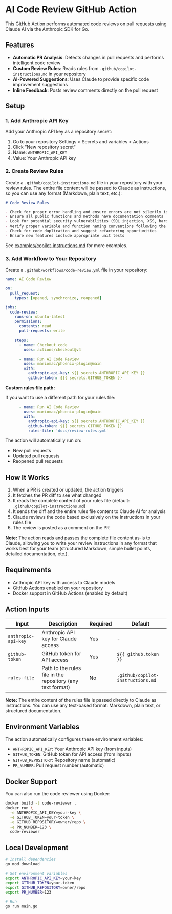 # AI Code Review GitHub Action

This GitHub Action performs automated code reviews on pull requests using Claude AI via the Anthropic SDK for Go.

## Features

- **Automatic PR Analysis**: Detects changes in pull requests and performs intelligent code review
- **Custom Review Rules**: Reads rules from `.github/copilot-instructions.md` in your repository
- **AI-Powered Suggestions**: Uses Claude to provide specific code improvement suggestions
- **Inline Feedback**: Posts review comments directly on the pull request

## Setup

### 1. Add Anthropic API Key

Add your Anthropic API key as a repository secret:

1. Go to your repository Settings > Secrets and variables > Actions
2. Click "New repository secret"
3. Name: `ANTHROPIC_API_KEY`
4. Value: Your Anthropic API key

### 2. Create Review Rules

Create a `.github/copilot-instructions.md` file in your repository with your review rules. The entire file content will be passed to Claude as instructions, so you can use any format (Markdown, plain text, etc.):

```markdown
# Code Review Rules

- Check for proper error handling and ensure errors are not silently ignored
- Ensure all public functions and methods have documentation comments
- Look for potential security vulnerabilities (SQL injection, XSS, hardcoded credentials)
- Verify proper variable and function naming conventions following the project style guide
- Check for code duplication and suggest refactoring opportunities
- Ensure new features include appropriate unit tests
```

See [examples/copilot-instructions.md](examples/copilot-instructions.md) for more examples.

### 3. Add Workflow to Your Repository

Create a `.github/workflows/code-review.yml` file in your repository:

```yaml
name: AI Code Review

on:
  pull_request:
    types: [opened, synchronize, reopened]

jobs:
  code-review:
    runs-on: ubuntu-latest
    permissions:
      contents: read
      pull-requests: write

    steps:
      - name: Checkout code
        uses: actions/checkout@v4

      - name: Run AI Code Review
        uses: mariomac/phoenix-plugin@main
        with:
          anthropic-api-key: ${{ secrets.ANTHROPIC_API_KEY }}
          github-token: ${{ secrets.GITHUB_TOKEN }}
```

**Custom rules file path:**

If you want to use a different path for your rules file:

```yaml
      - name: Run AI Code Review
        uses: mariomac/phoenix-plugin@main
        with:
          anthropic-api-key: ${{ secrets.ANTHROPIC_API_KEY }}
          github-token: ${{ secrets.GITHUB_TOKEN }}
          rules-file: 'docs/review-rules.yml'
```

The action will automatically run on:
- New pull requests
- Updated pull requests
- Reopened pull requests

## How It Works

1. When a PR is created or updated, the action triggers
2. It fetches the PR diff to see what changed
3. It reads the complete content of your rules file (default: `.github/copilot-instructions.md`)
4. It sends the diff and the entire rules file content to Claude AI for analysis
5. Claude reviews the code based exclusively on the instructions in your rules file
6. The review is posted as a comment on the PR

**Note:** The action reads and passes the complete file content as-is to Claude, allowing you to write your review instructions in any format that works best for your team (structured Markdown, simple bullet points, detailed documentation, etc.).

## Requirements

- Anthropic API key with access to Claude models
- GitHub Actions enabled on your repository
- Docker support in GitHub Actions (enabled by default)

## Action Inputs

| Input | Description | Required | Default |
|-------|-------------|----------|---------|
| `anthropic-api-key` | Anthropic API key for Claude access | Yes | - |
| `github-token` | GitHub token for API access | Yes | `${{ github.token }}` |
| `rules-file` | Path to the rules file in the repository (any text format) | No | `.github/copilot-instructions.md` |

**Note:** The entire content of the rules file is passed directly to Claude as instructions. You can use any text-based format: Markdown, plain text, or structured documentation.

## Environment Variables

The action automatically configures these environment variables:

- `ANTHROPIC_API_KEY`: Your Anthropic API key (from inputs)
- `GITHUB_TOKEN`: GitHub token for API access (from inputs)
- `GITHUB_REPOSITORY`: Repository name (automatic)
- `PR_NUMBER`: Pull request number (automatic)

## Docker Support

You can also run the code reviewer using Docker:

```bash
docker build -t code-reviewer .
docker run \
  -e ANTHROPIC_API_KEY=your-key \
  -e GITHUB_TOKEN=your-token \
  -e GITHUB_REPOSITORY=owner/repo \
  -e PR_NUMBER=123 \
  code-reviewer
```

## Local Development

```bash
# Install dependencies
go mod download

# Set environment variables
export ANTHROPIC_API_KEY=your-key
export GITHUB_TOKEN=your-token
export GITHUB_REPOSITORY=owner/repo
export PR_NUMBER=123

# Run
go run main.go
```
